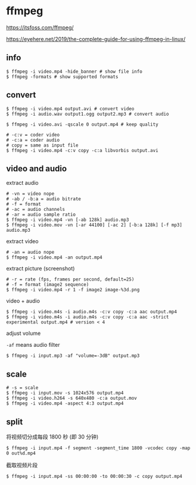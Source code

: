 # ffmpeg

https://itsfoss.com/ffmpeg/

https://eyehere.net/2019/the-complete-guide-for-using-ffmpeg-in-linux/

## info

    $ ffmpeg -i video.mp4 -hide_banner # show file info
    $ ffmpeg -formats # show supported formats

## convert

    $ ffmpeg -i video.mp4 output.avi # convert video
    $ ffmpeg -i audio.wav output1.ogg output2.mp3 # convert audio

    $ ffmpeg -i video.avi -qscale 0 output.mp4 # keep quality

    # -c:v = coder video
    # -c:a = coder audio
    # copy = same as input file
    $ ffmpeg -i video.mp4 -c:v copy -c:a libvorbis output.avi

## video and audio

extract audio

    # -vn = video nope
    # -ab / -b:a = audio bitrate
    # -f = format
    # -ac = audio channels
    # -ar = audio sample ratio
    $ ffmpeg -i video.mp4 -vn [-ab 128k] audio.mp3
    $ ffmpeg -i video.mov -vn [-ar 44100] [-ac 2] [-b:a 128k] [-f mp3] audio.mp3

extract video

    # -an = audio nope
    $ ffmpeg -i video.mp4 -an output.mp4

extract picture (screenshot)

    # -r = rate (fps, frames per second, default=25)
    # -f = format (image2 sequence)
    $ ffmpeg -i video.mp4 -r 1 -f image2 image-%3d.png

video + audio

    $ ffmpeg -i video.m4s -i audio.m4s -c:v copy -c:a aac output.mp4
    $ ffmpeg -i video.m4s -i audio.m4s -c:v copy -c:a aac -strict experimental output.mp4 # version < 4

adjust volume

`-af` means audio filter

    $ ffmpeg -i input.mp3 -af "volume=-3dB" output.mp3

## scale

    # -s = scale
    $ ffmpeg -i input.mov -s 1024x576 output.mp4
    $ ffmpeg -i video.h264 -s 640x480 -c:a output.mov
    $ ffmpeg -i video.mp4 -aspect 4:3 output.mp4

## split

将视频切分成每段 1800 秒 (即 30 分钟)

    $ ffmpeg -i input.mp4 -f segment -segment_time 1800 -vcodec copy -map 0 out%d.mp4

截取视频片段

    $ ffmpeg -i input.mp4 -ss 00:00:00 -to 00:00:30 -c copy output.mp4
